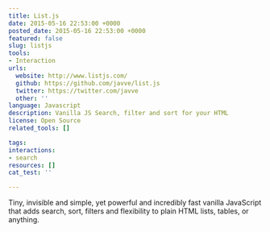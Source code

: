 ```yaml
---
title: List.js
date: 2015-05-16 22:53:00 +0000
posted_date: 2015-05-16 22:53:00 +0000
featured: false
slug: listjs
tools:
- Interaction
urls:
  website: http://www.listjs.com/
  github: https://github.com/javve/list.js
  twitter: https://twitter.com/javve
  other: ''
language: Javascript
description: Vanilla JS Search, filter and sort for your HTML
license: Open Source
related_tools: []

tags:
interactions:
- search
resources: []
cat_test: ''

---
```

Tiny, invisible and simple, yet powerful and incredibly fast vanilla JavaScript that adds search, sort, filters and flexibility to plain HTML lists, tables, or anything.
